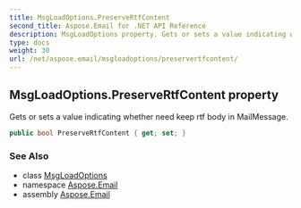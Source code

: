 ```yaml
---
title: MsgLoadOptions.PreserveRtfContent
second_title: Aspose.Email for .NET API Reference
description: MsgLoadOptions property. Gets or sets a value indicating whether need keep rtf body in MailMessage
type: docs
weight: 30
url: /net/aspose.email/msgloadoptions/preservertfcontent/
---
```

## MsgLoadOptions.PreserveRtfContent property

Gets or sets a value indicating whether need keep rtf body in MailMessage.

```csharp
public bool PreserveRtfContent { get; set; }
```

### See Also

* class [MsgLoadOptions](../)
* namespace [Aspose.Email](../../msgloadoptions/)
* assembly [Aspose.Email](../../../)



